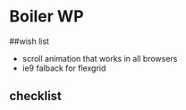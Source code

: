 # Boiler WP

##wish list
- scroll animation that works in all browsers
- ie9 falback for flexgrid

## checklist

